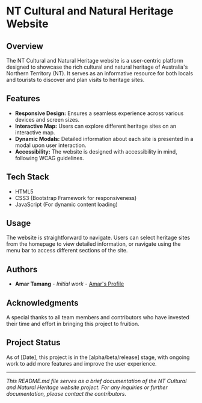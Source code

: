 # NT Cultural and Natural Heritage Website

## Overview
The NT Cultural and Natural Heritage website is a user-centric platform designed to showcase the rich cultural and natural heritage of Australia's Northern Territory (NT). It serves as an informative resource for both locals and tourists to discover and plan visits to heritage sites.

## Features
- **Responsive Design:** Ensures a seamless experience across various devices and screen sizes.
- **Interactive Map:** Users can explore different heritage sites on an interactive map.
- **Dynamic Modals:** Detailed information about each site is presented in a modal upon user interaction.
- **Accessibility:** The website is designed with accessibility in mind, following WCAG guidelines.

## Tech Stack
- HTML5
- CSS3 (Bootstrap Framework for responsiveness)
- JavaScript (For dynamic content loading)

## Usage
The website is straightforward to navigate. Users can select heritage sites from the homepage to view detailed information, or navigate using the menu bar to access different sections of the site.


## Authors
- **Amar Tamang** - *Initial work* - [Amar's Profile](https://github.com/amartamang)

## Acknowledgments
A special thanks to all team members and contributors who have invested their time and effort in bringing this project to fruition.


## Project Status
As of [Date], this project is in the [alpha/beta/release] stage, with ongoing work to add more features and improve the user experience.

---

*This README.md file serves as a brief documentation of the NT Cultural and Natural Heritage website project. For any inquiries or further documentation, please contact the contributors.*
